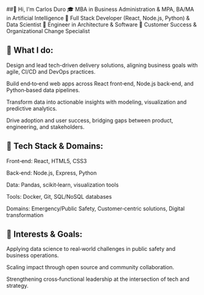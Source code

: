 ##👋 Hi, I'm Carlos Duro
🎓 MBA in Business Administration & MPA, BA/MA in Artificial Intelligence
🧠 Full Stack Developer (React, Node.js, Python) & Data Scientist
🔧 Engineer in Architecture & Software
🤝 Customer Success & Organizational Change Specialist

## 🚀 What I do:

Design and lead tech-driven delivery solutions, aligning business goals with agile, CI/CD and DevOps practices.

Build end‑to‑end web apps across React front‑end, Node.js back‑end, and Python‑based data pipelines.

Transform data into actionable insights with modeling, visualization and predictive analytics.

Drive adoption and user success, bridging gaps between product, engineering, and stakeholders.

## 🔭 Tech Stack & Domains:

Front‑end: React, HTML5, CSS3

Back‑end: Node.js, Express, Python

Data: Pandas, scikit‑learn, visualization tools

Tools: Docker, Git, SQL/NoSQL databases

Domains: Emergency/Public Safety, Customer‑centric solutions, Digital transformation

## 🌱 Interests & Goals:

Applying data science to real‑world challenges in public safety and business operations.

Scaling impact through open source and community collaboration.

Strengthening cross‑functional leadership at the intersection of tech and strategy.
